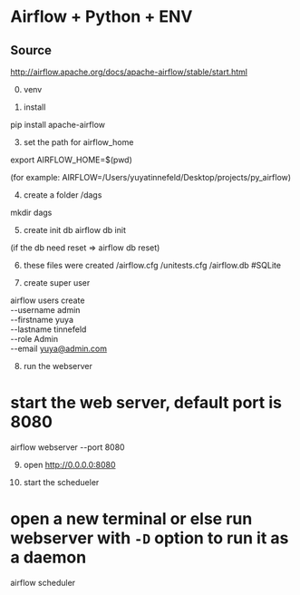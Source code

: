 # Airflow + Python + ENV

## Source
http://airflow.apache.org/docs/apache-airflow/stable/start.html

0. venv

1. install

pip install apache-airflow

3. set the path for airflow_home

export AIRFLOW_HOME=$(pwd)

(for example: AIRFLOW=/Users/yuyatinnefeld/Desktop/projects/py_airflow)

4. create a folder /dags

mkdir dags

5. create init db
airflow db init

(if the db need reset => airflow db reset)

6. these files were created
/airflow.cfg
/unitests.cfg
/airflow.db #SQLite

7. create super user

airflow users create \
    --username admin \
    --firstname yuya \
    --lastname tinnefeld \
    --role Admin \
    --email yuya@admin.com

8. run the webserver
# start the web server, default port is 8080
airflow webserver --port 8080

9. open 
http://0.0.0.0:8080


11. start the schedueler 
# open a new terminal or else run webserver with ``-D`` option to run it as a daemon
airflow scheduler